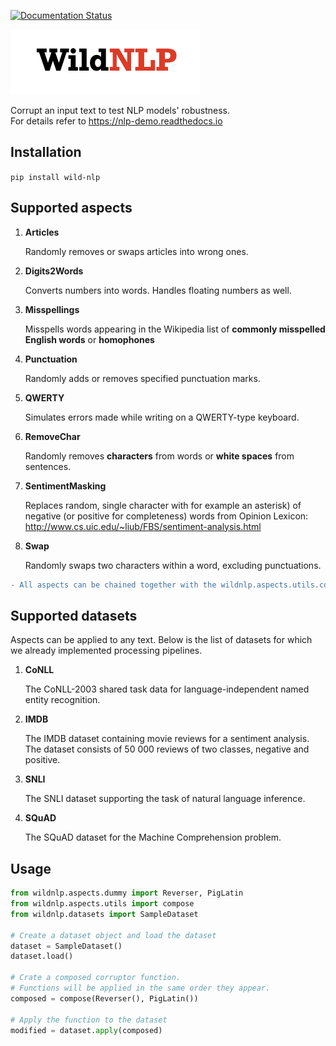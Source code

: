 [![Documentation Status](https://readthedocs.org/projects/nlp-demo/badge/?version=latest)](https://nlp-demo.readthedocs.io/en/latest/?badge=latest)

![alt wildnlp-logo](logo.png)  

Corrupt an input text to test NLP models' robustness.  
For details refer to https://nlp-demo.readthedocs.io

## Installation
`pip install wild-nlp`

## Supported aspects

1. **Articles**
   
   Randomly removes or swaps articles into wrong ones.

2. **Digits2Words**

   Converts numbers into words. Handles floating numbers as well.

3. **Misspellings**

   Misspells words appearing in the Wikipedia list of
    **commonly misspelled English words** or **homophones**

4. **Punctuation**

   Randomly adds or removes specified punctuation marks.

5. **QWERTY**

   Simulates errors made while writing on a QWERTY-type keyboard.

6. **RemoveChar**

   Randomly removes **characters** from words or **white spaces** from sentences.

7. **SentimentMasking**

   Replaces random, single character with for example an asterisk)
   of negative (or positive for completeness) words from Opinion Lexicon:  
   http://www.cs.uic.edu/~liub/FBS/sentiment-analysis.html

8. **Swap**

   Randomly swaps two characters within a word, excluding punctuations.

```diff
- All aspects can be chained together with the wildnlp.aspects.utils.compose function.
```

## Supported datasets
Aspects can be applied to any text. Below is the list of datasets for which we already implemented processing pipelines. 

1. **CoNLL**

   The CoNLL-2003 shared task data for language-independent named entity recognition.

2. **IMDB**

   The IMDB dataset containing movie reviews for a sentiment analysis. The dataset consists of 50 000 reviews of two classes, negative and positive.

3. **SNLI**

   The SNLI dataset supporting the task of natural language inference.

4. **SQuAD**

   The SQuAD dataset for the Machine Comprehension problem.

## Usage
```python
from wildnlp.aspects.dummy import Reverser, PigLatin
from wildnlp.aspects.utils import compose
from wildnlp.datasets import SampleDataset

# Create a dataset object and load the dataset
dataset = SampleDataset()
dataset.load()

# Crate a composed corruptor function.
# Functions will be applied in the same order they appear.
composed = compose(Reverser(), PigLatin())

# Apply the function to the dataset
modified = dataset.apply(composed)
```
